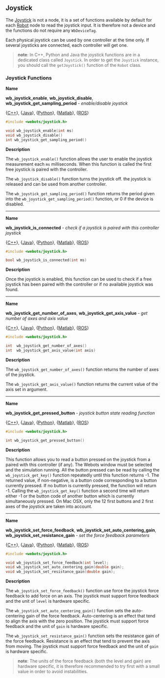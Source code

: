 ## Joystick

The [Joystick](#joystick) is not a node, it is a set of functions available by default for each [Robot](robot.md) node to read the joystick input. It is therefore not a device and the functions do not require any `WbDeviceTag`.

Each physical joystick can be used by one controller at the time only. If several joysticks are connected, each controller will get one.

> **note**:
In C++, Python and Java the joystick functions are in a dedicated class called
`Joystick`. In order to get the `Joystick` instance, you should call the
`getJoystick()` function of the `Robot` class.

### Joystick Functions

**Name**

**wb\_joystick\_enable**, **wb\_joystick\_disable**, **wb\_joystick\_get\_sampling\_period** - *enable/disable joystick*

{[C++](cpp-api.md#cpp_joystick)}, {[Java](java-api.md#java_joystick)}, {[Python](python-api.md#python_joystick)}, {[Matlab](matlab-api.md#matlab_joystick)}, {[ROS](ros-api.md)}

``` c
#include <webots/joystick.h>

void wb_joystick_enable(int ms)
void wb_joystick_disable()
int wb_joystick_get_sampling_period()
```

**Description**

The `wb_joystick_enable()` function allows the user to enable the joystick measurement each `ms` milliseconds. When this function is called the first free joystick is paired with the controller.

The `wb_joystick_disable()` function turns the joystick off. the joystick is released and can be used from another controller.

The `wb_joystick_get_sampling_period()` function returns the period given into the `wb_joystick_get_sampling_period()` function, or 0 if the device is disabled.

---

**Name**

**wb\_joystick\_is\_connected** - *check if a joystick is paired with this controller joystick*

{[C++](cpp-api.md#cpp_joystick)}, {[Java](java-api.md#java_joystick)}, {[Python](python-api.md#python_joystick)}, {[Matlab](matlab-api.md#matlab_joystick)}, {[ROS](ros-api.md)}

``` c
#include <webots/joystick.h>

bool wb_joystick_is_connected(int ms)
```

**Description**

Once the joystick is enabled, this function can be used to check if a free joystick has been paired with the controller or if no available joystick was found.

---

**Name**

**wb\_joystick\_get\_number\_of\_axes**,
**wb\_joystick\_get\_axis\_value** - *get number of axes and axis value*

{[C++](cpp-api.md#cpp_joystick)}, {[Java](java-api.md#java_joystick)}, {[Python](python-api.md#python_joystick)}, {[Matlab](matlab-api.md#matlab_joystick)}, {[ROS](ros-api.md)}

``` c
#include <webots/joystick.h>

int  wb_joystick_get_number_of_axes()
int  wb_joystick_get_axis_value(int axis)
```

**Description**

The `wb_joystick_get_number_of_axes()` function returns the number of axes of the joystick.

The `wb_joystick_get_axis_value()` function returns the current value of the axis set in argument.

---

**Name**

**wb\_joystick\_get\_pressed\_button** - *joystick button state reading function*

{[C++](cpp-api.md#cpp_joystick)}, {[Java](java-api.md#java_joystick)}, {[Python](python-api.md#python_joystick)}, {[Matlab](matlab-api.md#matlab_joystick)}, {[ROS](ros-api.md)}

``` c
#include <webots/joystick.h>

int wb_joystick_get_pressed_button()
```

**Description**

This function allows you to read a button pressed on the joystick from a paired with this controller (if any). The Webots window must be selected and the simulation running.
All the button pressed can be read by calling the `wb_joystick_get_key()` function repeatedly until this function returns -1. The returned value, if non-negative, is a button code corresponding to a button currently pressed. If no button is currently pressed, the function will return -1. Calling the `wb_joystick_get_key()` function a second time will return either -1 or the button code of another button which is currently simultaneously pressed. On Mac OSX, only the 12 first buttons and 2 first axes of the joystick are taken into account.

---

**Name**

**wb\_joystick\_set\_force\_feedback**,
**wb\_joystick\_set\_auto\_centering\_gain**,
**wb\_joystick\_set\_resistance\_gain** - *set the force feedback parameters*

{[C++](cpp-api.md#cpp_joystick)}, {[Java](java-api.md#java_joystick)}, {[Python](python-api.md#python_joystick)}, {[Matlab](matlab-api.md#matlab_joystick)}, {[ROS](ros-api.md)}

``` c
#include <webots/joystick.h>

void wb_joystick_set_force_feedback(int level);
void wb_joystick_set_auto_centering_gain(double gain);
void wb_joystick_set_resistance_gain(double gain);
```

**Description**

The `wb_joystick_set_force_feedback()` function use force the joystick force feedback to add force on an axis. The joystick must support force feedback and the unit of `level` is hardware specific.

The `wb_joystick_set_auto_centering_gain()` function sets the auto-centering gain of the force feedback. Auto-centering is an effect that tend to align the axis with the zero position. The joystick must support force feedback and the unit of `gain` is hardware specific.

The `wb_joystick_set_resistance_gain()` function sets the resistance gain of the force feedback. Resistance is an effect that tend to prevent the axis from moving. The joystick must support force feedback and the unit of `gain` is hardware specific.

> **note**:
The units of the force feedback (both the level and gain) are hardware specific, it is therefore recommended to try first with a small value in order to avoid instabilities.
